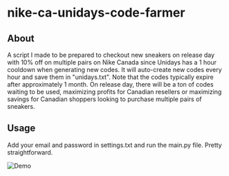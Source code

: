 # nike-ca-unidays-code-farmer

## About
A script I made to be prepared to checkout new sneakers on release day with 10% off on multiple pairs on Nike Canada since Unidays has a 1 hour cooldown when generating new codes. It will auto-create new codes every hour and save them in "unidays.txt". Note that the codes typically expire after approximately 1 month. On release day, there will be a ton of codes waiting to be used, maximizing profits for Canadian resellers or maximizing savings for Canadian shoppers looking to purchase multiple pairs of sneakers.

## Usage
Add your email and password in settings.txt and run the main.py file. Pretty straightforward.

![Demo](https://i.gyazo.com/3ba771481270879e4beb91c4d04ad64c.png)
